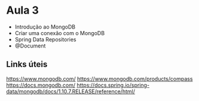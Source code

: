 # Aula 3

* Introdução ao MongoDB
* Criar uma conexão com o MongoDB
* Spring Data Repositories
* @Document

Links úteis
---

https://www.mongodb.com/
https://www.mongodb.com/products/compass
https://docs.mongodb.com/
https://docs.spring.io/spring-data/mongodb/docs/1.10.7.RELEASE/reference/html/
